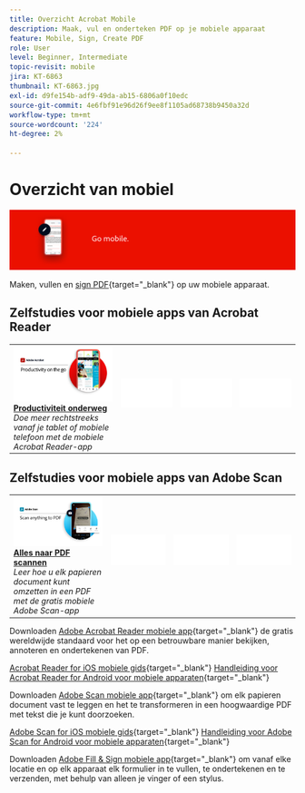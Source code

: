 ```yaml
---
title: Overzicht Acrobat Mobile
description: Maak, vul en onderteken PDF op je mobiele apparaat
feature: Mobile, Sign, Create PDF
role: User
level: Beginner, Intermediate
topic-revisit: mobile
jira: KT-6863
thumbnail: KT-6863.jpg
exl-id: d9fe154b-adf9-49da-ab15-6806a0f10edc
source-git-commit: 4e6fbf91e96d26f9ee8f1105ad68738b9450a32d
workflow-type: tm+mt
source-wordcount: '224'
ht-degree: 2%

---
```


# Overzicht van mobiel

![Acrobat Mobile-afbeelding](../assets/Hero-Mobile.png)

Maken, vullen en [sign PDF](https://www.adobe.com/nl/acrobat/online/sign-pdf.html){target="_blank"}  op uw mobiele apparaat.

## Zelfstudies voor mobiele apps van Acrobat Reader

<table style="table-layout:fixed">
<tr>
  <td>
    <a href="../getting-started/productivity.md">
      <img alt="Productiviteit onderweg" src="../assets/Productivity_1280.png" />
    </a>
    <div>
     <a href="../getting-started/productivity.md"><strong>Productiviteit onderweg</strong></a>
    </div>
    <em>Doe meer rechtstreeks vanaf je tablet of mobiele telefoon met de mobiele Acrobat Reader-app</em>
    <br>
  </td>
  <td>
   <img alt="Spacer" src="../assets/Whitespacer.png" />
    <div>
    <br>
  </td>
  <td>
   <img alt="Spacer" src="../assets/Whitespacer.png" />
    <div>
    <br>
  </td>
   <td>
   <img alt="Spacer" src="../assets/Whitespacer.png" />
    <div>
    <br>
  </td>
</tr>
</table>

## Zelfstudies voor mobiele apps van Adobe Scan

<table style="table-layout:fixed">
<tr>
  <td>
    <a href="scan-mobile-app.md">
      <img alt="Alles naar PDF scannen" src="../assets/Scanmobile.png" />
    </a>
    <div>
     <a href="scan-mobile-app.md"><strong>Alles naar PDF scannen</strong></a>
    </div>
    <em>Leer hoe u elk papieren document kunt omzetten in een PDF met de gratis mobiele Adobe Scan-app</em>
    <br>
  </td>
  <td>
   <img alt="Spacer" src="../assets/Whitespacer.png" />
    <div>
    <br>
  </td>
  <td>
   <img alt="Spacer" src="../assets/Whitespacer.png" />
    <div>
    <br>
  </td>
   <td>
   <img alt="Spacer" src="../assets/Whitespacer.png" />
    <div>
    <br>
  </td>
</tr>
</table>

Downloaden [Adobe Acrobat Reader mobiele app](https://www.adobe.com/acrobat/mobile/acrobat-reader.html){target="_blank"} de gratis wereldwijde standaard voor het op een betrouwbare manier bekijken, annoteren en ondertekenen van PDF.

[Acrobat Reader for iOS mobiele gids](https://www.adobe.com/devnet-docs/acrobat/ios/en/){target="_blank"}
[Handleiding voor Acrobat Reader for Android voor mobiele apparaten](https://www.adobe.com/devnet-docs/acrobat/android/en/){target="_blank"}

Downloaden [Adobe Scan mobiele app](https://www.adobe.com/acrobat/mobile/scanner-app.html){target="_blank"} om elk papieren document vast te leggen en het te transformeren in een hoogwaardige PDF met tekst die je kunt doorzoeken.

[Adobe Scan for iOS mobiele gids](https://www.adobe.com/devnet-docs/adobescan/ios/en/){target="_blank"}
[Handleiding voor Adobe Scan for Android voor mobiele apparaten](https://www.adobe.com/devnet-docs/adobescan/android/en/){target="_blank"}

Downloaden [Adobe Fill &amp; Sign mobiele app](https://www.adobe.com/acrobat/mobile/fill-sign-pdfs.html){target="_blank"} om vanaf elke locatie en op elk apparaat elk formulier in te vullen, te ondertekenen en te verzenden, met behulp van alleen je vinger of een stylus.
